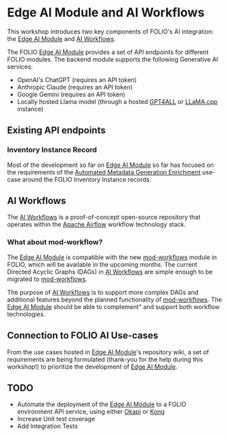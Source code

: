# Edge AI Module and AI Workflows
This workshop introduces two key components of FOLIO's AI integration: the 
[Edge AI Module][EDGE_AI] and [AI Workflows][AI_WRKFLW].

The FOLIO [Edge AI Module][EDGE_AI] provides a set of 
API endpoints for different FOLIO modules. The backend module supports the following 
Generative AI services:

- OpenAI's ChatGPT (requires an API token)
- Anthropic Claude (requires an API token)
- Google Gemini (requires an API token)
- Locally hosted Llama model (through a hosted [GPT4ALL](https://www.nomic.ai/gpt4all) or [LLaMA.cpp](https://github.com/ggerganov/llama.cpp) instance)

## Existing API endpoints

### Inventory Instance Record
Most of the development so far on [Edge AI Module][EDGE_AI] so far has focused on the requirements of the 
[Automated Metadata Generation Enrichment](https://github.com/folio-labs/ai-workflows/wiki/Automated-Metadata-Generation-Enrichment)
use-case around the FOLIO Inventory Instance records.  


## AI Workflows
The [AI Workflows][AI_WRKFLW] is a proof-of-concept open-source repository that operates within the
[Apache Airflow](https://airflow.apache.org/) workflow technology stack.

### What about mod-workflow?
The [Edge AI Module][EDGE_AI] is compatible with the new [mod-workflows][MOD_WRKFLW]
module in FOLIO, which will be available in the upcoming months. The current Directed Acyclic Graphs (DAGs) in
[AI Workflows][AI_WRKFLW] are simple enough to be migrated to [mod-workflows][MOD_WRKFLW].

The purpose of [AI Workflows][AI_WRKFLW] is to support more complex DAGs and additional features beyond
the planned functionality of [mod-workflows][MOD_WRKFLW]. The [Edge AI Module][EDGE_AI] should be able to 
complement" and support both workflow technologies. 

## Connection to FOLIO AI Use-cases
From the use cases hosted in [Edge AI Module][EDGE_AI]'s repository wiki, a set of requirements are
being formulated (thank-you for the help during this workshop!) to prioritize the development of [Edge AI Module][EDGE_AI].


## TODO
- Automate the deployment of the [Edge AI Module][EDGE_AI] to a FOLIO environment API service, 
  using either [Okapi][OKAPI] or [Kong][KONG]
- Increase Unit test coverage
- Add Integration Tests

[AIRFLOW]: https://airflow.apache.org/
[AI_WRKFLW]: https://github.com/folio-labs/ai-workflows
[EDGE_AI]: https://github.com/folio-labs/edge-ai
[KONG]: https://konghq.com/
[MOD_WRKFLW]: https://github.com/folio-org/mod-workflow
[OKAPI]: https://github.com/folio-org/okapi
